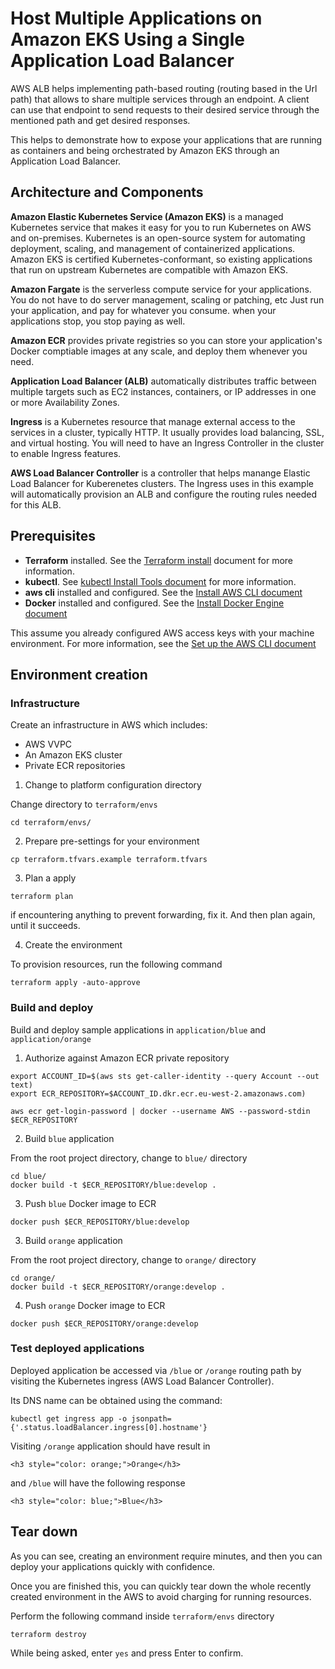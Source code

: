 # Host Multiple Applications on Amazon EKS Using a Single Application Load Balancer

AWS ALB helps implementing path-based routing (routing based in the Url path)  that allows to share multiple services through an endpoint. A client can use that endpoint to send requests to their desired service through the mentioned path and get desired responses.

This helps to demonstrate how to expose your applications that are running as containers and being orchestrated by Amazon EKS through an Application Load Balancer.

## Architecture and Components

**Amazon Elastic Kubernetes Service (Amazon EKS)** is a managed Kubernetes service that makes it easy for you to run Kubernetes on AWS and on-premises. Kubernetes is an open-source system for automating deployment, scaling, and management of containerized applications. Amazon EKS is certified Kubernetes-conformant, so existing applications that run on upstream Kubernetes are compatible with Amazon EKS.

**Amazon Fargate** is the serverless compute service for your applications. You do not have to do server management, scaling or patching, etc Just run your application, and pay for whatever you consume. when your applications stop, you stop paying as well.

**Amazon ECR** provides private registries so you can store your application's Docker comptiable images at any scale, and deploy them whenever you need.

**Application Load Balancer (ALB)** automatically distributes traffic between multiple targets such as EC2 instances, containers, or IP addresses in one or more Availability Zones.

**Ingress** is a Kubernetes resource that manage external access to the services in a cluster, typically HTTP. It usually provides load balancing, SSL, and virtual hosting. You will need to have an Ingress Controller in the cluster to enable Ingress features.

**AWS Load Balancer Controller** is a controller that helps manange Elastic Load Balancer for Kuberenetes clusters. The Ingress uses in this example will automatically provision an ALB and configure the routing rules needed for this ALB.

## Prerequisites

- **Terraform** installed. See the [Terraform install](https://developer.hashicorp.com/terraform/install) document for more information.
- **kubectl**. See [kubectl Install Tools document](https://kubernetes.io/docs/tasks/tools/) for more information.
- **aws cli** installed and configured. See the [Install AWS CLI document](https://docs.aws.amazon.com/cli/latest/userguide/getting-started-install.html)
- **Docker** installed and configured. See the [Install Docker Engine document](https://docs.docker.com/engine/install/)

This assume you already configured AWS access keys with your machine environment. For more information, see the [Set up the AWS CLI document](https://docs.aws.amazon.com/cli/latest/userguide/getting-started-quickstart.html)

## Environment creation

### Infrastructure

Create an infrastructure in AWS which includes:
- AWS VVPC
- An Amazon EKS cluster
- Private ECR repositories

1. Change to platform configuration directory

Change directory to `terraform/envs`

```
cd terraform/envs/
```

2. Prepare pre-settings for your environment

```
cp terraform.tfvars.example terraform.tfvars
```

3. Plan a apply

```
terraform plan
```

if encountering anything to prevent forwarding, fix it. And then plan again, until it succeeds.

4. Create the environment

To provision resources, run the following command

```
terraform apply -auto-approve
```

### Build and deploy

Build and deploy sample applications in `application/blue` and `application/orange`

1. Authorize against Amazon ECR private repository

```
export ACCOUNT_ID=$(aws sts get-caller-identity --query Account --out text)
export ECR_REPOSITORY=$ACCOUNT_ID.dkr.ecr.eu-west-2.amazonaws.com)

aws ecr get-login-password | docker --username AWS --password-stdin $ECR_REPOSITORY
```

2. Build `blue` application

From the root project directory, change to `blue/` directory

```
cd blue/
docker build -t $ECR_REPOSITORY/blue:develop .
```

3. Push `blue` Docker image to ECR

```
docker push $ECR_REPOSITORY/blue:develop
```

3. Build `orange` application

From the root project directory, change to `orange/` directory

```
cd orange/
docker build -t $ECR_REPOSITORY/orange:develop .
```

4. Push `orange` Docker image to ECR

```
docker push $ECR_REPOSITORY/orange:develop
```

### Test deployed applications

Deployed application be accessed via `/blue` or `/orange` routing path by visiting the Kubernetes ingress (AWS Load Balancer Controller).

Its DNS name can be obtained using the command:

```
kubectl get ingress app -o jsonpath={'.status.loadBalancer.ingress[0].hostname'}
```

Visiting `/orange` application should have result in

```
<h3 style="color: orange;">Orange</h3>
```

and `/blue` will have the following response

```
<h3 style="color: blue;">Blue</h3>
```

## Tear down

As you can see, creating an environment require minutes, and then you can deploy your applications quickly with confidence.

Once you are finished this, you can quickly tear down the whole recently created environment in the AWS to avoid charging for running resources.

Perform the following command inside `terraform/envs` directory

```
terraform destroy
```

While being asked, enter `yes` and press Enter to confirm.
